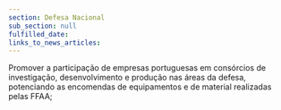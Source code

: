 ```yaml
---
section: Defesa Nacional
sub_section: null
fulfilled_date:
links_to_news_articles:
---
```


Promover a participação de empresas portuguesas em consórcios de investigação, desenvolvimento e produção nas áreas da defesa, potenciando as encomendas de equipamentos e de material realizadas pelas FFAA;